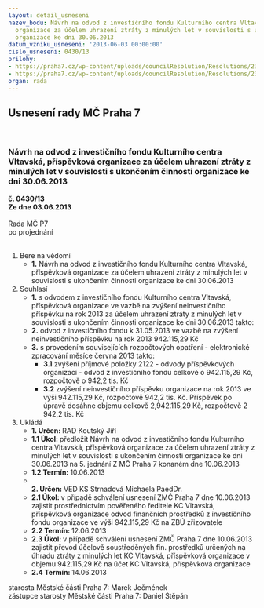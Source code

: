 ```yaml
---
layout: detail_usneseni
nazev_bodu: Návrh na odvod z investičního fondu Kulturního centra Vltavská, příspěvková
  organizace za účelem uhrazení ztráty z minulých let v souvislosti s ukončením činnosti
  organizace ke dni 30.06.2013
datum_vzniku_usneseni: '2013-06-03 00:00:00'
cislo_usneseni: 0430/13
prilohy:
- https://praha7.cz/wp-content/uploads/councilResolution/Resolutions/23951/28-13-%c5%ba%c3%a1dost_kcv_na_odvod_z_if.pdf
- https://praha7.cz/wp-content/uploads/councilResolution/Resolutions/23951/28-13-n%c3%a1vrh_usnesen%c3%ad_zm%c4%8d_na_%c4%8d._5._dne_10.06.2013.doc
organ: rada
---
```

<div id="ucUsn_pList" class="usn">
	<span><h2>Usnesení rady MČ Praha 7 </h2>
<br></span><div class="standBody">
<span><h3>Návrh na odvod z investičního fondu Kulturního centra Vltavská, příspěvková organizace za účelem uhrazení ztráty z minulých let v souvislosti s ukončením činnosti organizace ke dni 30.06.2013</h3></span><div class="center">
		<strong>č. 0430/13</strong><br>
	</div>
<div class="center">
		<strong>Ze dne 03.06.2013</strong><br><br>
	</div>Rada MČ P7<br> po projednání<br><br><ol>
<li>Bere na vědomí<ul><li>
<strong>1.</strong> Návrh na odvod z investičního fondu Kulturního centra Vltavská, příspěvková organizace za účelem uhrazení ztráty z minulých let v souvislosti s ukončením činnosti organizace ke dni 30.06.2013</li></ul>
</li>
<li>Souhlasí<ul>
<li>
<strong>1.</strong> s odvodem z investičního fondu Kulturního centra Vltavská, příspěvková organizace ve vazbě na zvýšení neinvestičního příspěvku na rok 2013 za účelem uhrazení ztráty z minulých let v souvislosti s ukončením činnosti organizace ke dni 30.06.2013 takto: </li>
<li>
<strong>2.</strong> odvod z investičního fondu k 31.05.2013 ve vazbě na zvýšení neinvestičního příspěvku na rok 2013       942.115,29 Kč</li>
<li>
<strong>3.</strong> s provedením souvisejících rozpočtových opatření - elektronické zpracování měsíce června 2013 takto:<ul>
<li>
<strong>3.1</strong> zvýšení příjmové položky 2122 - odvody příspěvkových organizací - odvod z investičního fondu celkově o 942.115,29 Kč, rozpočtově o 942,2 tis. Kč </li>
<li>
<strong>3.2</strong> zvýšení neinvestičního příspěvku organizace na rok 2013 ve výši 942.115,29 Kč, rozpočtově 942,2 tis. Kč. Příspěvek po úpravě dosáhne objemu celkově 2,942.115,29 Kč, rozpočtově 2 942,2 tis. Kč     </li>
</ul>
</li>
</ul>
</li>
<li>Ukládá<ul>
<li>
<strong>1. Určen: </strong>RAD Koutský Jiří</li>
<li>
<strong>1.1 Úkol: </strong>předložit Návrh na odvod z investičního fondu Kulturního centra Vltavská, příspěvková organizace za účelem uhrazení ztráty z minulých let v souvislosti s ukončením činnosti organizace ke dni 30.06.2013 na 5. jednání Z MČ Praha 7 konaném dne 10.06.2013</li>
<li>
<strong>1.2 Termín: </strong>10.06.2013</li>
<li>
<strong><br>2. Určen: </strong>VED KS Strnadová Michaela PaedDr.</li>
<li>
<strong>2.1 Úkol: </strong>v případě schválení usnesení ZMČ Praha 7 dne 10.06.2013 zajistit prostřednictvím pověřeného ředitele KC Vltavská, příspěvková organizace odvod finančních prostředků z investičního fondu organizace ve výši 942.115,29 Kč na ZBÚ zřizovatele</li>
<li>
<strong>2.2 Termín: </strong>12.06.2013</li>
<li>
<strong>2.3 Úkol: </strong>v případě schválení usnesení ZMČ Praha 7 dne 10.06.2013 zajistit převod účelově soustředěných fin. prostředků určených na úhradu ztráty z minulých let  KC Vltavská, příspěvková organizace v objemu 942.115,29 Kč na účet KC Vltavská, příspěvková organizace</li>
<li>
<strong>2.4 Termín: </strong>14.06.2013</li>
</ul>
</li>
</ol>starosta Městské části Praha 7: Marek Ječmének<br>zástupce starosty Městské části Praha 7: Daniel Štěpán 
</div>
</div>